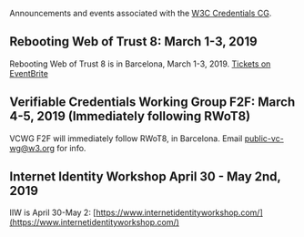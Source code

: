 Announcements and events associated with the [W3C Credentials CG](https://w3c-ccg.github.io).

## Rebooting Web of Trust 8: March 1-3, 2019

Rebooting Web of Trust 8 is in Barcelona, March 1-3, 2019. [Tickets on EventBrite](https://www.eventbrite.com/e/rebooting-the-web-of-trust-viii-spring-2019-barcelona-tickets-54843077120)

## Verifiable Credentials Working Group F2F: March 4-5, 2019 (Immediately following RWoT8)

VCWG F2F will immediately follow RWoT8, in Barcelona. Email public-vc-wg@w3.org for info.

## Internet Identity Workshop April 30 - May 2nd, 2019

IIW is April 30-May 2: [https://www.internetidentityworkshop.com/](https://www.internetidentityworkshop.com/)
